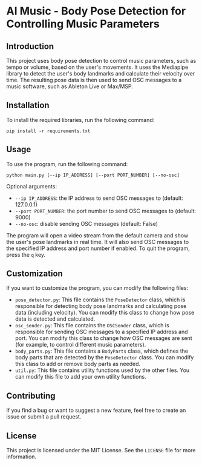 # AI Music - Body Pose Detection for Controlling Music Parameters

## Introduction

This project uses body pose detection to control music parameters, such as tempo or volume, based on the user's movements. It uses the Mediapipe library to detect the user's body landmarks and calculate their velocity over time. The resulting pose data is then used to send OSC messages to a music software, such as Ableton Live or Max/MSP.

## Installation

To install the required libraries, run the following command:

`pip install -r requirements.txt`

## Usage

To use the program, run the following command:

`python main.py [--ip IP_ADDRESS] [--port PORT_NUMBER] [--no-osc]`

Optional arguments:

-   `--ip IP_ADDRESS`: the IP address to send OSC messages to (default: 127.0.0.1)
-   `--port PORT_NUMBER`: the port number to send OSC messages to (default: 9000)
-   `--no-osc`: disable sending OSC messages (default: False)

The program will open a video stream from the default camera and show the user's pose landmarks in real time. It will also send OSC messages to the specified IP address and port number if enabled. To quit the program, press the `q` key.

## Customization

If you want to customize the program, you can modify the following files:

-   `pose_detector.py`: This file contains the `PoseDetector` class, which is responsible for detecting body pose landmarks and calculating pose data (including velocity). You can modify this class to change how pose data is detected and calculated.
-   `osc_sender.py`: This file contains the `OSCSender` class, which is responsible for sending OSC messages to a specified IP address and port. You can modify this class to change how OSC messages are sent (for example, to control different music parameters).
-   `body_parts.py`: This file contains a `BodyParts` class, which defines the body parts that are detected by the `PoseDetector` class. You can modify this class to add or remove body parts as needed.
-   `util.py`: This file contains utility functions used by the other files. You can modify this file to add your own utility functions.

## Contributing

If you find a bug or want to suggest a new feature, feel free to create an issue or submit a pull request.

## License

This project is licensed under the MIT License. See the `LICENSE` file for more information.
